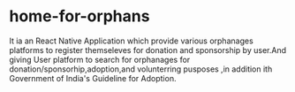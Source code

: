 # home-for-orphans
It ia an React Native Application which provide various orphanages platforms to register themseleves for donation and sponsorship by user.And giving User platform to search for orphanages for donation/sponsorhip,adoption,and volunterring pusposes ,in addition ith Government of India's Guideline for Adoption.

